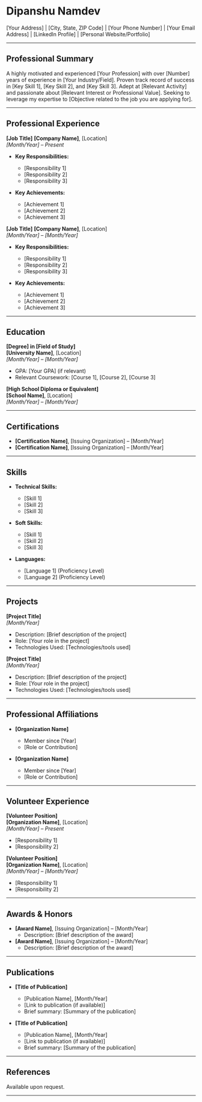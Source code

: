 # Dipanshu Namdev
[Your Address] | [City, State, ZIP Code] | [Your Phone Number] | [Your Email Address] | [LinkedIn Profile] | [Personal Website/Portfolio]

---

## Professional Summary
A highly motivated and experienced [Your Profession] with over [Number] years of experience in [Your Industry/Field]. Proven track record of success in [Key Skill 1], [Key Skill 2], and [Key Skill 3]. Adept at [Relevant Activity] and passionate about [Relevant Interest or Professional Value]. Seeking to leverage my expertise to [Objective related to the job you are applying for].

---

## Professional Experience

**[Job Title]**
**[Company Name]**, [Location]  
*[Month/Year] – Present*

- **Key Responsibilities:**
  - [Responsibility 1]
  - [Responsibility 2]
  - [Responsibility 3]

- **Key Achievements:**
  - [Achievement 1]
  - [Achievement 2]
  - [Achievement 3]

**[Job Title]**
**[Company Name]**, [Location]  
*[Month/Year] – [Month/Year]*

- **Key Responsibilities:**
  - [Responsibility 1]
  - [Responsibility 2]
  - [Responsibility 3]

- **Key Achievements:**
  - [Achievement 1]
  - [Achievement 2]
  - [Achievement 3]

---

## Education

**[Degree] in [Field of Study]**  
**[University Name]**, [Location]  
*[Month/Year] – [Month/Year]*  
- GPA: [Your GPA] (if relevant)
- Relevant Coursework: [Course 1], [Course 2], [Course 3]

**[High School Diploma or Equivalent]**  
**[School Name]**, [Location]  
*[Month/Year] – [Month/Year]*

---

## Certifications

- **[Certification Name]**, [Issuing Organization] – [Month/Year]
- **[Certification Name]**, [Issuing Organization] – [Month/Year]

---

## Skills

- **Technical Skills:**
  - [Skill 1]
  - [Skill 2]
  - [Skill 3]

- **Soft Skills:**
  - [Skill 1]
  - [Skill 2]
  - [Skill 3]

- **Languages:**
  - [Language 1] (Proficiency Level)
  - [Language 2] (Proficiency Level)

---

## Projects

**[Project Title]**  
*[Month/Year]*  
- Description: [Brief description of the project]
- Role: [Your role in the project]
- Technologies Used: [Technologies/tools used]

**[Project Title]**  
*[Month/Year]*  
- Description: [Brief description of the project]
- Role: [Your role in the project]
- Technologies Used: [Technologies/tools used]

---

## Professional Affiliations

- **[Organization Name]**
  - Member since [Year]
  - [Role or Contribution]

- **[Organization Name]**
  - Member since [Year]
  - [Role or Contribution]

---

## Volunteer Experience

**[Volunteer Position]**  
**[Organization Name]**, [Location]  
*[Month/Year] – Present*

- [Responsibility 1]
- [Responsibility 2]

**[Volunteer Position]**  
**[Organization Name]**, [Location]  
*[Month/Year] – [Month/Year]*

- [Responsibility 1]
- [Responsibility 2]

---

## Awards & Honors

- **[Award Name]**, [Issuing Organization] – [Month/Year]
  - Description: [Brief description of the award]
- **[Award Name]**, [Issuing Organization] – [Month/Year]
  - Description: [Brief description of the award]

---

## Publications

- **[Title of Publication]**
  - [Publication Name], [Month/Year]
  - [Link to publication (if available)]
  - Brief summary: [Summary of the publication]

- **[Title of Publication]**
  - [Publication Name], [Month/Year]
  - [Link to publication (if available)]
  - Brief summary: [Summary of the publication]

---

## References

Available upon request.

---

